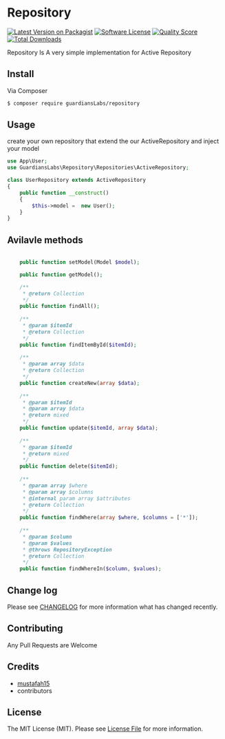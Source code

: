 # Repository

[![Latest Version on Packagist][ico-version]][link-packagist]
[![Software License][ico-license]](LICENSE.md)
[![Quality Score][ico-code-quality]][link-code-quality]
[![Total Downloads][ico-downloads]][link-downloads]

Repository Is A very simple implementation for Active Repository 
## Install

Via Composer

``` bash
$ composer require guardiansLabs/repository
```

## Usage
create your own repository that extend the our ActiveRepository and inject your model

``` php
use App\User;
use GuardiansLabs\Repository\Repositories\ActiveRepository;

class UserRepository extends ActiveRepository
{
    public function __construct()
    {
        $this->model =  new User();
    }
}
```
## Avilavle methods

``` php
    
    public function setModel(Model $model);

    public function getModel();

    /**
     * @return Collection
     */
    public function findAll();
    
    /**
     * @param $itemId
     * @return Collection
     */
    public function findItemById($itemId);
    
    /**
     * @param array $data
     * @return Collection
     */
    public function createNew(array $data);
    
    /**
     * @param $itemId
     * @param array $data
     * @return mixed
     */
    public function update($itemId, array $data);
    
    /**
     * @param $itemId
     * @return mixed
     */
    public function delete($itemId);
    
    /**
     * @param array $where
     * @param array $columns
     * @internal param array $attributes
     * @return Collection
     */
    public function findWhere(array $where, $columns = ['*']);
    
    /**
     * @param $column
     * @param $values
     * @throws RepositoryException
     * @return Collection
     */
    public function findWhereIn($column, $values);
```

## Change log

Please see [CHANGELOG](CHANGELOG.md) for more information what has changed recently.

## Contributing
Any Pull Requests are Welcome

## Credits

- [mustafah15][link-author]
- contributors
## License

The MIT License (MIT). Please see [License File](LICENSE.md) for more information.

[ico-version]: https://img.shields.io/packagist/v/GuardiansLabs/Repository.svg?style=flat-square
[ico-license]: https://img.shields.io/badge/license-MIT-brightgreen.svg?style=flat-square
[ico-scrutinizer]: https://img.shields.io/scrutinizer/coverage/g/GuardiansLabs/Repository.svg?style=flat-square
[ico-code-quality]: https://img.shields.io/scrutinizer/g/GuardiansLabs/Repository.svg?style=flat-square
[ico-downloads]: https://img.shields.io/packagist/dt/GuardiansLabs/Repository.svg?style=flat-square

[link-packagist]: https://packagist.org/packages/GuardiansLabs/Repository
[link-scrutinizer]: https://scrutinizer-ci.com/g/GuardiansLabs/Repository/code-structure
[link-code-quality]: https://scrutinizer-ci.com/g/GuardiansLabs/Repository
[link-downloads]: https://packagist.org/packages/GuardiansLabs/Repository
[link-author]: https://github.com/mustafah15
